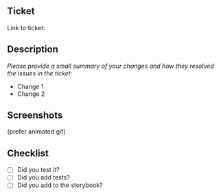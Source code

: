 ## Ticket
Link to ticket:

## Description
*Please provide a small summary of your changes and how they resolved the issues in the ticket:*

- Change 1
- Change 2

## Screenshots

(prefer animated gif)

## Checklist

- [ ] Did you test it?
- [ ] Did you add tests?
- [ ] Did you add to the storybook?
